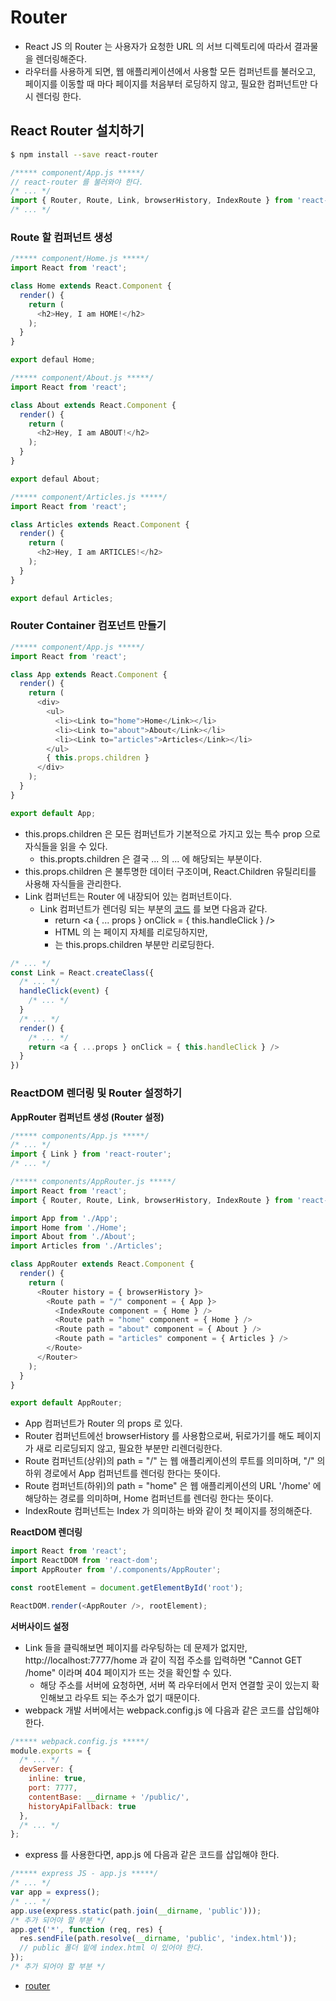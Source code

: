 # Router
- React JS 의 Router 는 사용자가 요청한 URL 의 서브 디렉토리에 따라서 결과물을 렌더링해준다.
- 라우터를 사용하게 되면, 웹 애플리케이션에서 사용할 모든 컴퍼넌트를 불러오고, 페이지를 이동할 때 마다 페이지를 처음부터 로딩하지 않고, 필요한 컴퍼넌트만 다시 렌더링 한다.

## React Router 설치하기
```sh
$ npm install --save react-router
```
```js
/***** component/App.js *****/
// react-router 를 불러와야 한다.
/* ... */
import { Router, Route, Link, browserHistory, IndexRoute } from 'react-router';
/* ... */
```

### Route 할 컴퍼넌트 생성
```js
/***** component/Home.js *****/
import React from 'react';

class Home extends React.Component {
  render() {
    return (
      <h2>Hey, I am HOME!</h2>
    );
  }
}

export defaul Home;
```
```js
/***** component/About.js *****/
import React from 'react';

class About extends React.Component {
  render() {
    return (
      <h2>Hey, I am ABOUT!</h2>
    );
  }
}

export defaul About;
```
```js
/***** component/Articles.js *****/
import React from 'react';

class Articles extends React.Component {
  render() {
    return (
      <h2>Hey, I am ARTICLES!</h2>
    );
  }
}

export defaul Articles;
```

### Router Container 컴포넌트 만들기
```js
/***** component/App.js *****/
import React from 'react';

class App extends React.Component {
  render() {
    return (
      <div>
        <ul>
          <li><Link to="home">Home</Link></li>
          <li><Link to="about">About</Link></li>
          <li><Link to="articles">Articles</Link></li>
        </ul>
        { this.props.children }
      </div>
    );
  }
}

export default App;
```
- this.props.children 은 모든 컴퍼넌트가 기본적으로 가지고 있는 특수 prop 으로 자식들을 읽을 수 있다.
  - this.propts.children 은 결국 <Component>...</Component> 의 ... 에 해당되는 부분이다.
- this.props.children 은 불투명한 데이터 구조이며, React.Children 유틸리티를 사용해 자식들을 관리한다.
- Link 컴퍼넌트는 Router 에 내장되어 있는 컴퍼넌트이다.
  - Link 컴퍼넌트가 렌더링 되는 부분의 [코드](https://github.com/reactjs/react-router/blob/master/modules/Link.js) 를 보면 다음과 같다.
    - return <a { ... props } onClick = { this.handleClick } />
    - HTML 의 <a href="..."></a> 는 페이지 자체를 리로딩하지만,
    - <Link> 는 this.props.children 부분만 리로딩한다.
```js
/* ... */
const Link = React.createClass({
  /* ... */
  handleClick(event) {
    /* ... */
  }
  /* ... */
  render() {
    /* ... */
    return <a { ...props } onClick = { this.handleClick } />
  }
})
```

### ReactDOM 렌더링 및 Router 설정하기
__AppRouter 컴퍼넌트 생성 (Router 설정)__
```js
/***** components/App.js *****/
/* ... */
import { Link } from 'react-router';
/* ... */
```
```js
/***** components/AppRouter.js *****/
import React from 'react';
import { Router, Route, Link, browserHistory, IndexRoute } from 'react-router';

import App from './App';
import Home from './Home';
import About from './About';
import Articles from './Articles';

class AppRouter extends React.Component {
  render() {
    return (
      <Router history = { browserHistory }>
        <Route path = "/" component = { App }>
          <IndexRoute component = { Home } />
          <Route path = "home" component = { Home } />
          <Route path = "about" component = { About } />
          <Route path = "articles" component = { Articles } />
        </Route>
      </Router>
    );
  }
}

export default AppRouter;
```
- App 컴퍼넌트가 Router 의 props 로 있다.
- Router 컴퍼넌트에선 browserHistory 를 사용함으로써, 뒤로가기를 해도 페이지가 새로 리로딩되지 않고, 필요한 부분만 리렌더링한다.
- Route 컴퍼넌트(상위)의 path = "/" 는 웹 애플리케이션의 루트를 의미하며, "/" 의 하위 경로에서 App 컴퍼넌트를 렌더링 한다는 뜻이다.
- Route 컴퍼넌트(하위)의 path = "home" 은 웹 애플리케이션의 URL '/home' 에 해당하는 경로를 의미하며, Home 컴퍼넌트를 렌더링 한다는 뜻이다.
- IndexRoute 컴퍼넌트는 Index 가 의미하는 바와 같이 첫 페이지를 정의해준다.

__ReactDOM 렌더링__
```js
import React from 'react';
import ReactDOM from 'react-dom';
import AppRouter from '/.components/AppRouter';

const rootElement = document.getElementById('root');

ReactDOM.render(<AppRouter />, rootElement);
```

__서버사이드 설정__
- Link 들을 클릭해보면 페이지를 라우팅하는 데 문제가 없지만, http://localhost:7777/home 과 같이 직접 주소를 입력하면 "Cannot GET /home" 이라며 404 페이지가 뜨는 것을 확인할 수 있다.
  - 해당 주소를 서버에 요청하면, 서버 쪽 라우터에서 먼저 연결할 곳이 있는지 확인해보고 라우트 되는 주소가 없기 때문이다.
- webpack 개발 서버에서는 webpack.config.js 에 다음과 같은 코드를 삽입해야 한다.
```js
/***** webpack.config.js *****/
module.exports = {
  /* ... */
  devServer: {
    inline: true,
    port: 7777,
    contentBase: __dirname + '/public/',
    historyApiFallback: true
  },
  /* ... */
};
```
- express 를 사용한다면, app.js 에 다음과 같은 코드를 삽입해야 한다.
```js
/***** express JS - app.js *****/
/* ... */
var app = express();
/* ... */
app.use(express.static(path.join(__dirname, 'public')));
/* 추가 되어야 할 부분 */
app.get('*', function (req, res) {
  res.sendFile(path.resolve(__dirname, 'public', 'index.html'));
  // public 폴더 밑에 index.html 이 있어야 한다.
});
/* 추가 되어야 할 부분 */
```

- [router](https://github.com/wonism/front-end-study/blob/master/reactjs/chapter/08.redux.md)

